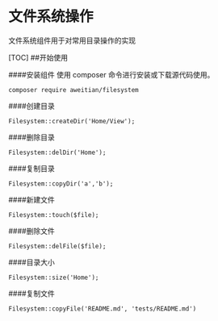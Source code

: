 # 文件系统操作

文件系统组件用于对常用目录操作的实现

[TOC]
##开始使用

####安装组件
使用 composer 命令进行安装或下载源代码使用。

```
composer require aweitian/filesystem
```

####创建目录
```
Filesystem::createDir('Home/View');
```

####删除目录
```
Filesystem::delDir('Home');
```

####复制目录
```
Filesystem::copyDir('a','b');
```

####新建文件
```
Filesystem::touch($file);
```

####删除文件
```
Filesystem::delFile($file);
```

####目录大小
```
Filesystem::size('Home');
```

####复制文件
```
Filesystem::copyFile('README.md', 'tests/README.md')
```